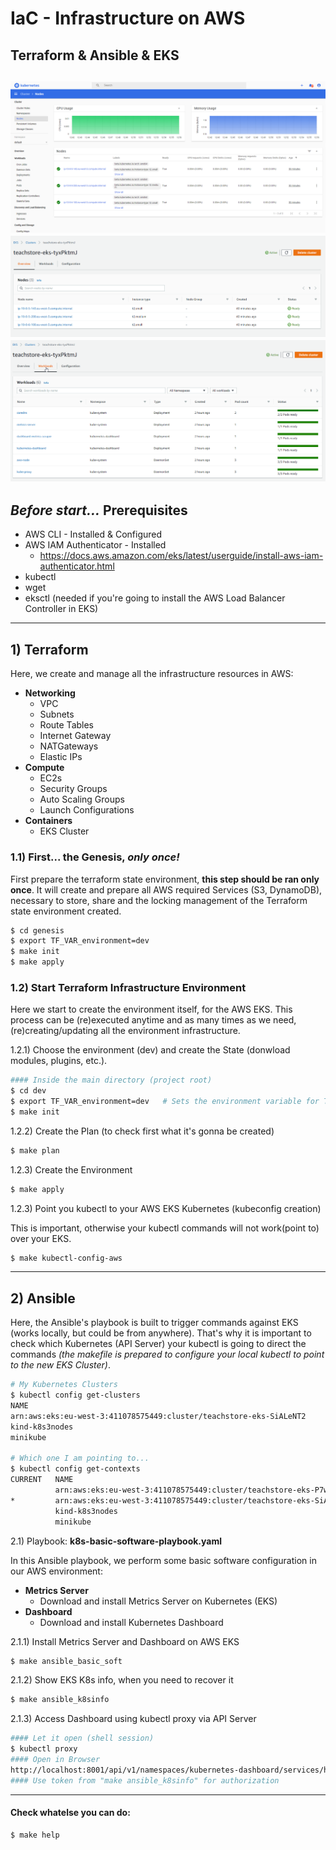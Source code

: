 # IaC - Infrastructure on AWS
## Terraform & Ansible & EKS
![dashboard](docs/images/dashboard.png)
![eks cluster](docs/images/overview-eks.png)
![eks workloads](docs/images/workloads.png)
---
## *Before start...* Prerequisites
- AWS CLI - Installed & Configured
- AWS IAM Authenticator - Installed
  - https://docs.aws.amazon.com/eks/latest/userguide/install-aws-iam-authenticator.html
- kubectl
- wget
- eksctl (needed if you're going to install the AWS Load Balancer Controller in EKS)
---

## 1) Terraform 
Here, we create and manage all the infrastructure resources in AWS: 
- **Networking** 
  - VPC
  - Subnets
  - Route Tables
  - Internet Gateway
  - NATGateways
  - Elastic IPs
- **Compute**
  - EC2s
  - Security Groups
  - Auto Scaling Groups
  - Launch Configurations
- **Containers**
  - EKS Cluster

### 1.1) First...  the Genesis, *only once!*
First prepare the terraform state environment, **this step should be ran only once**. It will create and prepare all AWS required Services (S3, DynamoDB), necessary to store, share and the locking management of the Terraform state environment created.
```bash
$ cd genesis
$ export TF_VAR_environment=dev
$ make init
$ make apply
```
### 1.2) Start Terraform Infrastructure Environment
Here we start to create the environment itself, for the AWS EKS. This process can be (re)executed anytime and as many times as we need, (re)creating/updating all the environment infrastructure.

1.2.1) Choose the environment (dev) and create the State (donwload modules, plugins, etc.).
```bash
#### Inside the main directory (project root)
$ cd dev
$ export TF_VAR_environment=dev   # Sets the environment variable for Terraform scripts
$ make init
```
1.2.2) Create the Plan (to check first what it's gonna be created)
```bash
$ make plan
```
1.2.3) Create the Environment
```bash
$ make apply
```
1.2.3) Point you kubectl to your AWS EKS Kubernetes (kubeconfig creation)

This is important, otherwise your kubectl commands will not work(point to) over your EKS.
```bash
$ make kubectl-config-aws
```

---

## 2) Ansible

Here, the Ansible's playbook is built to trigger commands against EKS (works locally, but could be from anywhere). That's why it is important to check which Kubernetes (API Server) your kubectl is going to direct the commands *(the makefile is prepared to configure your local kubectl to point to the new EKS Cluster)*.

```bash
# My Kubernetes Clusters
$ kubectl config get-clusters
NAME
arn:aws:eks:eu-west-3:411078575449:cluster/teachstore-eks-SiALeNT2
kind-k8s3nodes
minikube

# Which one I am pointing to...
$ kubectl config get-contexts
CURRENT   NAME                                                                 CLUSTER                                                              AUTHINFO                                                             NAMESPACE
          arn:aws:eks:eu-west-3:411078575449:cluster/teachstore-eks-P7wVN7yl   arn:aws:eks:eu-west-3:411078575449:cluster/teachstore-eks-P7wVN7yl   arn:aws:eks:eu-west-3:411078575449:cluster/teachstore-eks-P7wVN7yl
*         arn:aws:eks:eu-west-3:411078575449:cluster/teachstore-eks-SiALeNT2   arn:aws:eks:eu-west-3:411078575449:cluster/teachstore-eks-SiALeNT2   arn:aws:eks:eu-west-3:411078575449:cluster/teachstore-eks-SiALeNT2
          kind-k8s3nodes                                                       kind-k8s3nodes                                                       kind-k8s3nodes
          minikube                                                             minikube                                                             minikube
```

2.1) Playbook: **k8s-basic-software-playbook.yaml**

In this Ansible playbook, we perform some basic software configuration in our AWS environment:
- **Metrics Server** 
  - Download and install Metrics Server on Kubernetes (EKS)
- **Dashboard**
  - Download and install Kubernetes Dashboard

2.1.1) Install Metrics Server and Dashboard on AWS EKS
```bash
$ make ansible_basic_soft
```
2.1.2) Show EKS K8s info, when you need to recover it
```bash
$ make ansible_k8sinfo
```
2.1.3) Access Dashboard using kubectl proxy via API Server
```bash
#### Let it open (shell session)
$ kubectl proxy 
#### Open in Browser
http://localhost:8001/api/v1/namespaces/kubernetes-dashboard/services/https:kubernetes-dashboard:/proxy/#/overview?namespace=default
#### Use token from "make ansible_k8sinfo" for authorization
```

---

#### Check whatelse you can do:
```bash
$ make help
```